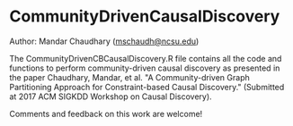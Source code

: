 # CommunityDrivenCausalDiscovery
Author: Mandar Chaudhary (mschaudh@ncsu.edu)

The CommunityDrivenCBCausalDiscovery.R file contains all the code and functions to perform community-driven causal discovery as presented in the paper Chaudhary, Mandar, et al. "A Community-driven Graph Partitioning Approach for Constraint-based Causal Discovery." (Submitted at 2017 ACM SIGKDD Workshop on Causal Discovery).

Comments and feedback on this work are welcome!
